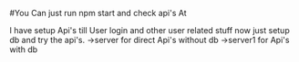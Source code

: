 #You Can just run npm start and check api's At

I have setup Api's till User login and other user related stuff now just setup db and try the api's.
->server for direct Api's without db
->server1 for Api's with db

